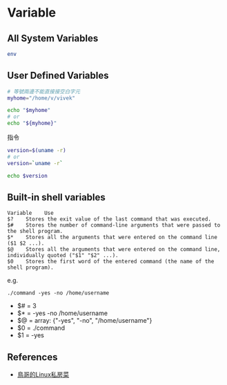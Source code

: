 Variable
=====

All System Variables
-------------

```bash
env
```

User Defined Variables
-------------

```bash
# 等號兩邊不能直接接空白字元
myhome="/home/v/vivek"

echo "$myhome"
# or
echo "${myhome}"
```

指令

```bash
version=$(uname -r)
# or
version=`uname -r`

echo $version
```

Built-in shell variables
-------------

    Variable 	Use
    $? 	  Stores the exit value of the last command that was executed.
    $# 	  Stores the number of command-line arguments that were passed to the shell program.
    $* 	  Stores all the arguments that were entered on the command line ($1 $2 ...).
    $@ 	  Stores all the arguments that were entered on the command line, individually quoted ("$1" "$2" ...).
    $0 	  Stores the first word of the entered command (the name of the shell program).
    
e.g.

    ./command -yes -no /home/username

- $# = 3
- $* = -yes -no /home/username
- $@ = array: {"-yes", "-no", "/home/username"}
- $0 = ./command
- $1 = -yes


References
----------

* [鳥哥的Linux私房菜](http://linux.vbird.org/linux_basic/0320bash.php#variable_var)
